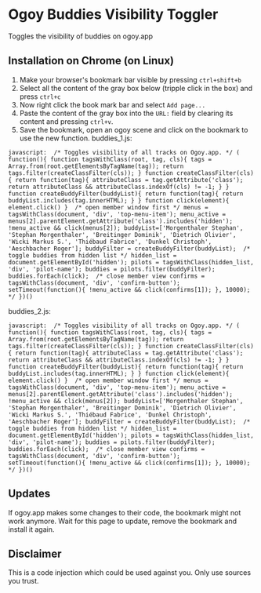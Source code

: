 # Ogoy Buddies Visibility Toggler
Toggles the visibility of buddies on ogoy.app
## Installation on Chrome (on Linux)
1. Make your browser's bookmark bar visible by pressing `ctrl+shift+b`
2. Select all the content of the gray box below (tripple click in the box) and press `ctrl+c`
3. Now right click the book mark bar and select `Add page...`
4. Paste the content of the gray box into the `URL:` field by clearing its content and pressing `ctrl+v`.
5. Save the bookmark, open an ogoy scene and click on the bookmark to use the new function.
buddies_1.js:
```
javascript:  /* Toggles visibility of all tracks on Ogoy.app. */ ( function(){ function tagsWithClass(root, tag, cls){ tags = Array.from(root.getElementsByTagName(tag)); return tags.filter(createClassFilter(cls)); } function createClassFilter(cls){ return function(tag){ attributeClass = tag.getAttribute('class'); return attributeClass && attributeClass.indexOf(cls) != -1; } } function createBuddyFilter(buddyList){ return function(tag){ return buddyList.includes(tag.innerHTML); } } function click(element){ element.click() }  /* open member window first */ menus = tagsWithClass(document, 'div', 'top-menu-item'); menu_active = menus[2].parentElement.getAttribute('class').includes('hidden'); !menu_active && click(menus[2]); buddyList=['Morgenthaler Stephan', 'Stephan Morgenthaler', 'Breitinger Dominik', 'Dietrich Olivier', 'Wicki Markus S.', 'Thiébaud Fabrice', 'Dunkel Christoph', 'Aeschbacher Roger']; buddyFilter = createBuddyFilter(buddyList);  /* toggle buddies from hidden list */ hidden_list = document.getElementById('hidden'); pilots = tagsWithClass(hidden_list, 'div', 'pilot-name'); buddies = pilots.filter(buddyFilter); buddies.forEach(click);  /* close member view confirms = tagsWithClass(document, 'div', 'confirm-button'); setTimeout(function(){ !menu_active && click(confirms[1]); }, 10000); */ })()
```
buddies_2.js:
```
javascript:  /* Toggles visibility of all tracks on Ogoy.app. */ ( function(){ function tagsWithClass(root, tag, cls){ tags = Array.from(root.getElementsByTagName(tag)); return tags.filter(createClassFilter(cls)); } function createClassFilter(cls){ return function(tag){ attributeClass = tag.getAttribute('class'); return attributeClass && attributeClass.indexOf(cls) != -1; } } function createBuddyFilter(buddyList){ return function(tag){ return buddyList.includes(tag.innerHTML); } } function click(element){ element.click() }  /* open member window first */ menus = tagsWithClass(document, 'div', 'top-menu-item'); menu_active = menus[2].parentElement.getAttribute('class').includes('hidden'); !menu_active && click(menus[2]); buddyList=['Morgenthaler Stephan', 'Stephan Morgenthaler', 'Breitinger Dominik', 'Dietrich Olivier', 'Wicki Markus S.', 'Thiébaud Fabrice', 'Dunkel Christoph', 'Aeschbacher Roger']; buddyFilter = createBuddyFilter(buddyList);  /* toggle buddies from hidden list */ hidden_list = document.getElementById('hidden'); pilots = tagsWithClass(hidden_list, 'div', 'pilot-name'); buddies = pilots.filter(buddyFilter); buddies.forEach(click);  /* close member view confirms = tagsWithClass(document, 'div', 'confirm-button'); setTimeout(function(){ !menu_active && click(confirms[1]); }, 10000); */ })()
```
## Updates
If ogoy.app makes some changes to their code, the bookmark might not work anymore. Wait for this page to update, remove the bookmark and install it again.
## Disclaimer
This is a code injection which could be used against you. Only use sources you trust.
